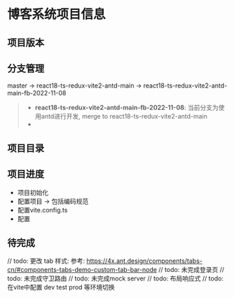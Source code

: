 # 博客系统项目信息

## 项目版本


## 分支管理

master -> react18-ts-redux-vite2-antd-main -> react18-ts-redux-vite2-antd-main-fb-2022-11-08

> * **react18-ts-redux-vite2-antd-main-fb-2022-11-08**: 当前分支为使用antd进行开发, merge to react18-ts-redux-vite2-antd-main
> * 

## 项目目录



## 项目进度

* 项目初始化
* 配置项目 -> 包括编码规范
* 配置vite.config.ts
* 配置


## 待完成

// todo: 更改 tab 样式: 参考: https://4x.ant.design/components/tabs-cn/#components-tabs-demo-custom-tab-bar-node
// todo: 未完成登录页
// todo: 未完成守卫路由
// todo: 未完成mock server
// todo: 布局响应式
// todo: 在vite中配置 dev test prod 等环境切换